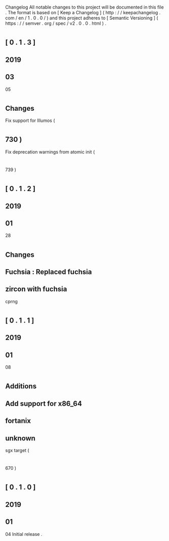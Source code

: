 #
Changelog
All
notable
changes
to
this
project
will
be
documented
in
this
file
.
The
format
is
based
on
[
Keep
a
Changelog
]
(
http
:
/
/
keepachangelog
.
com
/
en
/
1
.
0
.
0
/
)
and
this
project
adheres
to
[
Semantic
Versioning
]
(
https
:
/
/
semver
.
org
/
spec
/
v2
.
0
.
0
.
html
)
.
#
#
[
0
.
1
.
3
]
-
2019
-
03
-
05
#
#
#
Changes
-
Fix
support
for
Illumos
(
#
730
)
-
Fix
deprecation
warnings
from
atomic
init
(
#
739
)
#
#
[
0
.
1
.
2
]
-
2019
-
01
-
28
#
#
#
Changes
-
Fuchsia
:
Replaced
fuchsia
-
zircon
with
fuchsia
-
cprng
#
#
[
0
.
1
.
1
]
-
2019
-
01
-
08
#
#
#
Additions
-
Add
support
for
x86_64
-
fortanix
-
unknown
-
sgx
target
(
#
670
)
#
#
[
0
.
1
.
0
]
-
2019
-
01
-
04
Initial
release
.
